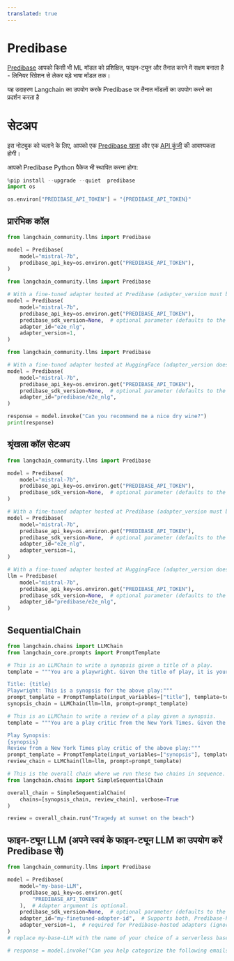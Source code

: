 ```yaml
---
translated: true
---
```


# Predibase

[Predibase](https://predibase.com/) आपको किसी भी ML मॉडल को प्रशिक्षित, फाइन-ट्यून और तैनात करने में सक्षम बनाता है - लिनियर रिग्रेशन से लेकर बड़े भाषा मॉडल तक।

यह उदाहरण Langchain का उपयोग करके Predibase पर तैनात मॉडलों का उपयोग करने का प्रदर्शन करता है

# सेटअप

इस नोटबुक को चलाने के लिए, आपको एक [Predibase खाता](https://predibase.com/free-trial/?utm_source=langchain) और एक [API कुंजी](https://docs.predibase.com/sdk-guide/intro) की आवश्यकता होगी।

आपको Predibase Python पैकेज भी स्थापित करना होगा:

```python
%pip install --upgrade --quiet  predibase
import os

os.environ["PREDIBASE_API_TOKEN"] = "{PREDIBASE_API_TOKEN}"
```

## प्रारंभिक कॉल

```python
from langchain_community.llms import Predibase

model = Predibase(
    model="mistral-7b",
    predibase_api_key=os.environ.get("PREDIBASE_API_TOKEN"),
)
```

```python
from langchain_community.llms import Predibase

# With a fine-tuned adapter hosted at Predibase (adapter_version must be specified).
model = Predibase(
    model="mistral-7b",
    predibase_api_key=os.environ.get("PREDIBASE_API_TOKEN"),
    predibase_sdk_version=None,  # optional parameter (defaults to the latest Predibase SDK version if omitted)
    adapter_id="e2e_nlg",
    adapter_version=1,
)
```

```python
from langchain_community.llms import Predibase

# With a fine-tuned adapter hosted at HuggingFace (adapter_version does not apply and will be ignored).
model = Predibase(
    model="mistral-7b",
    predibase_api_key=os.environ.get("PREDIBASE_API_TOKEN"),
    predibase_sdk_version=None,  # optional parameter (defaults to the latest Predibase SDK version if omitted)
    adapter_id="predibase/e2e_nlg",
)
```

```python
response = model.invoke("Can you recommend me a nice dry wine?")
print(response)
```

## श्रृंखला कॉल सेटअप

```python
from langchain_community.llms import Predibase

model = Predibase(
    model="mistral-7b",
    predibase_api_key=os.environ.get("PREDIBASE_API_TOKEN"),
    predibase_sdk_version=None,  # optional parameter (defaults to the latest Predibase SDK version if omitted)
)
```

```python
# With a fine-tuned adapter hosted at Predibase (adapter_version must be specified).
model = Predibase(
    model="mistral-7b",
    predibase_api_key=os.environ.get("PREDIBASE_API_TOKEN"),
    predibase_sdk_version=None,  # optional parameter (defaults to the latest Predibase SDK version if omitted)
    adapter_id="e2e_nlg",
    adapter_version=1,
)
```

```python
# With a fine-tuned adapter hosted at HuggingFace (adapter_version does not apply and will be ignored).
llm = Predibase(
    model="mistral-7b",
    predibase_api_key=os.environ.get("PREDIBASE_API_TOKEN"),
    predibase_sdk_version=None,  # optional parameter (defaults to the latest Predibase SDK version if omitted)
    adapter_id="predibase/e2e_nlg",
)
```

## SequentialChain

```python
from langchain.chains import LLMChain
from langchain_core.prompts import PromptTemplate
```

```python
# This is an LLMChain to write a synopsis given a title of a play.
template = """You are a playwright. Given the title of play, it is your job to write a synopsis for that title.

Title: {title}
Playwright: This is a synopsis for the above play:"""
prompt_template = PromptTemplate(input_variables=["title"], template=template)
synopsis_chain = LLMChain(llm=llm, prompt=prompt_template)
```

```python
# This is an LLMChain to write a review of a play given a synopsis.
template = """You are a play critic from the New York Times. Given the synopsis of play, it is your job to write a review for that play.

Play Synopsis:
{synopsis}
Review from a New York Times play critic of the above play:"""
prompt_template = PromptTemplate(input_variables=["synopsis"], template=template)
review_chain = LLMChain(llm=llm, prompt=prompt_template)
```

```python
# This is the overall chain where we run these two chains in sequence.
from langchain.chains import SimpleSequentialChain

overall_chain = SimpleSequentialChain(
    chains=[synopsis_chain, review_chain], verbose=True
)
```

```python
review = overall_chain.run("Tragedy at sunset on the beach")
```

## फाइन-ट्यून LLM (अपने स्वयं के फाइन-ट्यून LLM का उपयोग करें Predibase से)

```python
from langchain_community.llms import Predibase

model = Predibase(
    model="my-base-LLM",
    predibase_api_key=os.environ.get(
        "PREDIBASE_API_TOKEN"
    ),  # Adapter argument is optional.
    predibase_sdk_version=None,  # optional parameter (defaults to the latest Predibase SDK version if omitted)
    adapter_id="my-finetuned-adapter-id",  # Supports both, Predibase-hosted and HuggingFace-hosted adapter repositories.
    adapter_version=1,  # required for Predibase-hosted adapters (ignored for HuggingFace-hosted adapters)
)
# replace my-base-LLM with the name of your choice of a serverless base model in Predibase
```

```python
# response = model.invoke("Can you help categorize the following emails into positive, negative, and neutral?")
```
